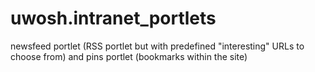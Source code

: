 uwosh.intranet_portlets
=======================

newsfeed portlet (RSS portlet but with predefined "interesting" URLs to choose from) and pins portlet (bookmarks within the site)
